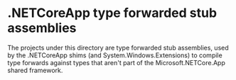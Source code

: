 # .NETCoreApp type forwarded stub assemblies

The projects under this directory are type forwarded stub assemblies, used by the .NETCoreApp shims (and System.Windows.Extensions) to compile type forwards against types that aren't part of the Microsoft.NETCore.App shared framework.